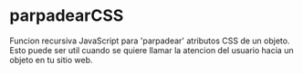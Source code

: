 # parpadearCSS
Funcion recursiva JavaScript para 'parpadear' atributos CSS de un objeto.
Esto puede ser util cuando se quiere llamar la atencion del usuario hacia un objeto en tu sitio web.
